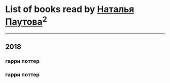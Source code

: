 # List of books read by [ Наталья Паутова](https://my.mail.ru/inbox/pautova1990/)<sup>2</sup>
---

## 2018

### гарри поттер


### гарри поттер




